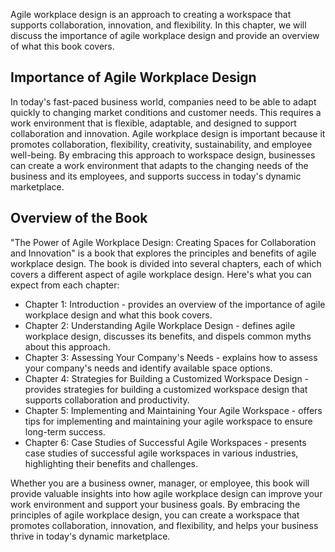 
Agile workplace design is an approach to creating a workspace that supports collaboration, innovation, and flexibility. In this chapter, we will discuss the importance of agile workplace design and provide an overview of what this book covers.

Importance of Agile Workplace Design
------------------------------------

In today's fast-paced business world, companies need to be able to adapt quickly to changing market conditions and customer needs. This requires a work environment that is flexible, adaptable, and designed to support collaboration and innovation. Agile workplace design is important because it promotes collaboration, flexibility, creativity, sustainability, and employee well-being. By embracing this approach to workspace design, businesses can create a work environment that adapts to the changing needs of the business and its employees, and supports success in today's dynamic marketplace.

Overview of the Book
--------------------

"The Power of Agile Workplace Design: Creating Spaces for Collaboration and Innovation" is a book that explores the principles and benefits of agile workplace design. The book is divided into several chapters, each of which covers a different aspect of agile workplace design. Here's what you can expect from each chapter:

* Chapter 1: Introduction - provides an overview of the importance of agile workplace design and what this book covers.
* Chapter 2: Understanding Agile Workplace Design - defines agile workplace design, discusses its benefits, and dispels common myths about this approach.
* Chapter 3: Assessing Your Company's Needs - explains how to assess your company's needs and identify available space options.
* Chapter 4: Strategies for Building a Customized Workspace Design - provides strategies for building a customized workspace design that supports collaboration and productivity.
* Chapter 5: Implementing and Maintaining Your Agile Workspace - offers tips for implementing and maintaining your agile workspace to ensure long-term success.
* Chapter 6: Case Studies of Successful Agile Workspaces - presents case studies of successful agile workspaces in various industries, highlighting their benefits and challenges.

Whether you are a business owner, manager, or employee, this book will provide valuable insights into how agile workplace design can improve your work environment and support your business goals. By embracing the principles of agile workplace design, you can create a workspace that promotes collaboration, innovation, and flexibility, and helps your business thrive in today's dynamic marketplace.
